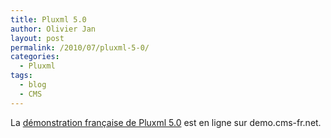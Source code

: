 ```yaml
---
title: Pluxml 5.0
author: Olivier Jan
layout: post
permalink: /2010/07/pluxml-5-0/
categories:
  - Pluxml
tags:
  - blog
  - CMS
--- 
```


La [démonstration française de Pluxml 5.0][1] est en ligne sur demo.cms-fr.net.

 [1]: /demo/pluxml/